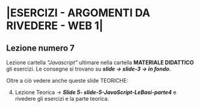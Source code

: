 # |ESERCIZI - ARGOMENTI DA RIVEDERE - WEB 1|


 ## Lezione numero 7

   Lezione cartella *"Javascript"* ultimare nella cartella **MATERIALE DIDATTICO** gli esercizi.
   Le consegne si trovano su ***slide -> slide-3 -> in fondo***.

   Oltre a ciò vedere anche queste slide TEORICHE: 

   4. Lezione Teorica -> ***Slide 5- slide-5-JavaScript-LeBasi-parte4*** e rivedere gli esercizi e la parte teorica.
